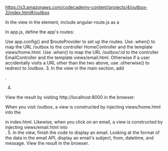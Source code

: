 https://s3.amazonaws.com/codecademy-content/projects/4/outbox-2/index.html#/outbox


In the view in the <head> element, include angular-route.js as a <script> element.

<script src="https://code.angularjs.org/1.2.28/angular-route.min.js"></script>



In app.js, define the app's routes:

Use app.config() and $routeProvider to set up the routes.
Use .when() to map the URL /outbox to the controller HomeController and the template views/home.html.
Use .when() to map the URL /outbox/:id to the controller EmailController and the template views/email.html.
Otherwise if a user accidentally visits a URL other than the two above, use .otherwise() to redirect to /outbox.
3.
In the view in the main section, add <div ng-view></div>.

4.
View the result by visiting http://localhost:8000 in the browser:

When you visit /outbox, a view is constructed by injecting views/home.html into the <div ng-view></div> in index.html.
Likewise, when you click on an email, a view is constructed by injecting views/email.html into <div ng-view></div>.
5.
In the view, finish the code to display an email. Looking at the format of the data in the email API, display an email's subject, from, datetime, and message. View the result in the browser.